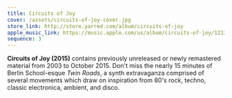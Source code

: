 ```yaml
---
title: Circuits of Joy
cover: /assets/circuits-of-joy-cover.jpg
store_link: http://store.yarred.com/album/circuits-of-joy
apple_music_link: https://music.apple.com/us/album/circuits-of-joy/1213096182
sequence: 3
---
```


**Circuits of Joy (2015)** contains previously unreleased or newly remastered material from 2003 to October 2015. Don't miss the nearly 15 minutes of Berlin School-esque _Twin Roads_, a synth extravaganza comprised of several movements which draw on inspiration from 80's rock, techno, classic electronica, ambient, and disco.
